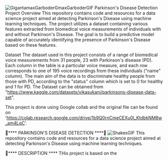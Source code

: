![GigantamaxGarboderGmaxGarboderGIF](https://github.com/Poorvansh26/Parkinson-s-Disease-Detection/assets/95774345/9709a242-742a-4efb-bcdc-83f101b04874)                                         Parkinson's Disease Detection Project
Overview
 This repository contains code and resources for a data science project aimed at detecting Parkinson's Disease using machine learning techniques. The project utilizes a dataset containing various features extracted from biomedical voice measurements of individuals with and without Parkinson's Disease. The goal is to build a predictive model capable of accurately identifying the presence of Parkinson's Disease based on these features.

 Dataset
The dataset used in this project consists of a range of biomedical voice measurements from 31 people, 23 with Parkinson's disease (PD). Each column in the table is a particular voice measure, and each row corresponds to one of 195 voice recordings from these individuals ("name" column). The main aim of the data is to discriminate healthy people from those with PD, according to the "status" column which is set to 0 for healthy and 1 for PD. 
The Dataset can be obtained from "https://www.kaggle.com/datasets/vikasukani/parkinsons-disease-data-set".

This project is done using Google collab and the original file can be found on 'https://colab.research.google.com/drive/1b9Q0rnCmeCEXu0l_KtdbkNM8w_am4LqC'.

💉**** PARKINSON'S DISEASE DETECTION ****💉
![ShakesGIF](https://github.com/Poorvansh26/Parkinson-s-Disease-Detection/assets/95774345/7408f815-69da-4b6b-a4a9-7131a9c9cc04)
This repository contains code and resources for a data science project aimed at detecting Parkinson's Disease using machine learning techniques.

📓**** DESCRIPTION ****
THis project is based on the
